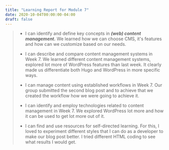 ```yaml
---
title: "Learning Report for Module 7"
date: 2020-10-04T00:00:00-04:00
draft: false
---
```

 > * I can identify and define key concepts in ***(web) content management.*** We learned how we can choose CMS, it's features and how can we customize based on our needs.
 >
 > * I can describe and compare content management systems in Week 7. We learned different content management systems, explored lot more of WordPress features than last week. It clearly made us differentiate both Hugo and WordPress in more specific ways.
 >
 > * I can manage content using established workflows in Week 7. Our group submitted the second blog post and to achieve that we created the workflow how we were going to achieve it.
 >
 > * I can identify and employ technologies related to content management in Week 7. We explored WordPress lot more and how it can be used to get lot more out of it.
 >
 > * I can find and use resources for self-directed learning. For this, I loved to experiment different styles that I can do as a developer to make our blog post better. I tried different HTML coding to see what results I would get.
